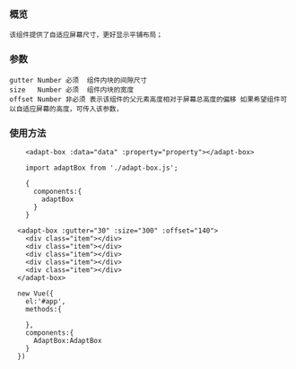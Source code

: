 ### 概览
    该组件提供了自适应屏幕尺寸，更好显示平铺布局；

### 参数
    gutter Number 必须  组件内块的间隙尺寸
    size   Number 必须  组件内块的宽度
    offset Number 非必须 表示该组件的父元素高度相对于屏幕总高度的偏移 如果希望组件可以自适应屏幕的高度，可传入该参数，


### 使用方法
```
    <adapt-box :data="data" :property="property"></adapt-box>

    import adaptBox from './adapt-box.js';

    {
      components:{
        adaptBox
      }
    }
```
```
  <adapt-box :gutter="30" :size="300" :offset="140">
    <div class="item"></div>
    <div class="item"></div>
    <div class="item"></div>
    <div class="item"></div>
    <div class="item"></div>
  </adapt-box>

  new Vue({
    el:'#app',
    methods:{

    },
    components:{
      AdaptBox:AdaptBox
    }
  })
```
